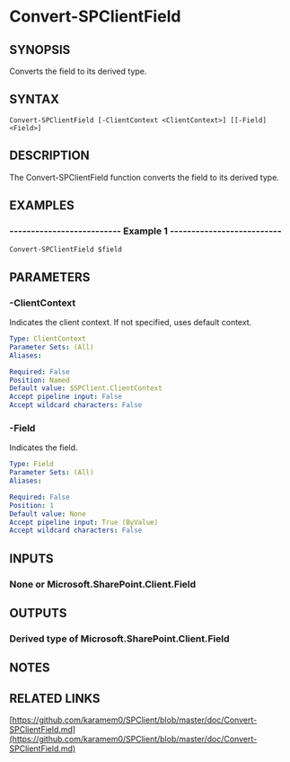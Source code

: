# Convert-SPClientField

## SYNOPSIS
Converts the field to its derived type.

## SYNTAX

```
Convert-SPClientField [-ClientContext <ClientContext>] [[-Field] <Field>]
```

## DESCRIPTION
The Convert-SPClientField function converts the field to its derived type.

## EXAMPLES

### -------------------------- Example 1 --------------------------
```
Convert-SPClientField $field
```

## PARAMETERS

### -ClientContext
Indicates the client context.
If not specified, uses default context.

```yaml
Type: ClientContext
Parameter Sets: (All)
Aliases: 

Required: False
Position: Named
Default value: $SPClient.ClientContext
Accept pipeline input: False
Accept wildcard characters: False
```

### -Field
Indicates the field.

```yaml
Type: Field
Parameter Sets: (All)
Aliases: 

Required: False
Position: 1
Default value: None
Accept pipeline input: True (ByValue)
Accept wildcard characters: False
```

## INPUTS

### None or Microsoft.SharePoint.Client.Field

## OUTPUTS

### Derived type of Microsoft.SharePoint.Client.Field

## NOTES

## RELATED LINKS

[https://github.com/karamem0/SPClient/blob/master/doc/Convert-SPClientField.md](https://github.com/karamem0/SPClient/blob/master/doc/Convert-SPClientField.md)

